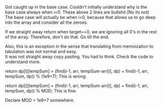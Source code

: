 Got caught up in the base case.
Couldn't initially understand why is the base case always when i<0.
These above 2 lines are bullshit.(No its not)
The base case will actually be when i<0, because that allows us to go deep into the array and consider all the zeroes.

If we straight away return when target==0, we are ignoring all 0's in the rest of the array.
Therefore, don't do that. Go till the end.

Also, this is an exception in the sense that translating from memoization to tabulation was not normal and easy.  
It was not straight away copy pasting. You had to think. Check the code to understand more.

return dp[i][tempSum] = (find(i-1, arr, tempSum-arr[i], dp) + find(i-1, arr, tempSum, dp)) % (1e9+7);  This is wrong.

return dp[i][tempSum] = (find(i-1, arr, tempSum-arr[i], dp) + find(i-1, arr, tempSum, dp)) % MOD; This is fine.

Declare MOD = 1e9+7 somewhere. 
